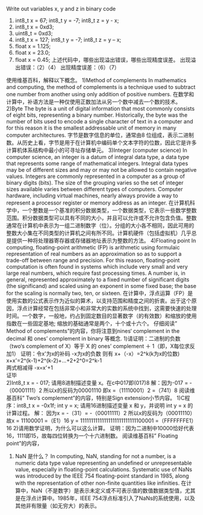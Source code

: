 Write out variables x, y and z in binary code
1) int8_t x = 67; int8_t y = -7; int8_t z = y - x;
2) int8_t x = 0xd3;
3) uint8_t = 0xd3;
4) int8_t x = 127; int8_t y = -7; int8_t z = y – x;
5) float x = 1.125;
6) float x = 23.0;
7) float x = 0.45;
上述代码中，哪些出现溢出错误，哪些出现精度误差。
出现溢出错误：（2）（4）
出现精度误差：（6）（7）


使用维基百科，解释以下概念。
1)Method of complements  In mathematics and computing, the method of complements is a technique used to subtract one number from another using only addition of positive numbers.  在数学和计算中，补语方法是一种仅使用正数加法从另一个数中减去一个数的技术。
2)Byte  The byte is a unit of digital information that most commonly consists of eight bits, representing a binary number. Historically, the byte was the number of bits used to encode a single character of text in a computer and for this reason it is the smallest addressable unit of memory in many computer architectures.  字节是数字信息的单位，通常由8 位组成，表示二进制数。从历史上看，字节是用于在计算机中编码单个文本字符的位数，因此它是许多计算机体系结构中最小的可寻址存储单元。
3)Integer (computer science)  In computer science, an integer is a datum of integral data type, a data type that represents some range of mathematical integers. Integral data types may be of different sizes and may or may not be allowed to contain negative values. Integers are commonly represented in a computer as a group of binary digits (bits). The size of the grouping varies so the set of integer sizes available varies between different types of computers. Computer hardware, including virtual machines, nearly always provide a way to represent a processor register or memory address as an integer.  在计算机科学中，一个整数是一个基准的积分数据类型，一个数据类型，它表示一些数学整数范围。积分数据类型可以具有不同的大小，并且可以允许或不允许包含负值。整数通常在计算机中表示为一组二进制数字（位）。分组的大小各不相同，因此可用的整数大小集在不同类型的计算机之间有所不同。计算机硬件（包括虚拟机）几乎总是提供一种将处理器寄存器或存储器地址表示为整数的方法。
4)Floating point  In computing, floating-point arithmetic (FP) is arithmetic using formulaic representation of real numbers as an approximation so as to support a trade-off between range and precision. For this reason, floating-point computation is often found in systems which include very small and very large real numbers, which require fast processing times. A number is, in general, represented approximately to a fixed number of significant digits (the significand) and scaled using an exponent in some fixed base; the base for the scaling is normally two, ten, or sixteen.  在计算中，浮点运算（FP）是使用实数的公式表示作为近似的算术，以支持范围和精度之间的折衷。出于这个原因，浮点计算经常在包括非常小和非常大的实数的系统中找到，这需要快速的处理时间。一个数字，一般地，约占到固定数目的显著数字（的有效数）和缩放的使用指数在一些固定基地; 缩放的基础通常是两个，十个或十六个。
仔细阅读” Method of complements”的内容，你将注意到nines‘ complement in
the decimal 和 ones’ complement in binary 等概念.
1)请证明：二进制的负数（two‘s complement of X）等于 X 的 ones’
complement ＋ 1（即，X每位求反加1）
证明：令x'为x的补码
     -x为x的负数  则有
     x+（-x）=2^k(k为x的位数)  
     x+x'=2^(k-1)+2^(k-2)+...+2+2^0=2^k-1  
     两式相减得
     -x=x'+1  
     证毕  
2)Int8_t x = - 017; 请用8进制描述变量 x。在c中017即(017)8 
解：因为-017 = - （00001111）2 
所以x的反码为00001110 
即x =（11110001）2 =（741）8
阅读维基百科” Two‘s complement”的内容，特别是Sign extension小节内容。
1)C程序：int8_t x = -0x1f; int y = x; 请用16进制描述变量 x 和 y，并说明 int
y = x 的计算过程。
解： 因为x = -（31）= -（00011111）2 
所以x的反码为（00011110）
故x = 11100001 =（E1）16 
y = 11111111111111111111111111100001 =（FFFFFFFE1）16
2)请用数学证明，为什么可以这么计算。
证明：因为二进制中10000恰好代表16，1111即15，故每四位转换为一个十六进制数。
阅读维基百科” Floating point”的内容，
1) NaN 是什么？
In computing, NaN, standing for not a number, is a numeric data type value representing an undefined or unrepresentable value, especially in floating-point calculations. Systematic use of NaNs was introduced by the IEEE 754 floating-point standard in 1985, along with the representation of other non-finite quantities like infinities.
在计算中，NaN（不是数字）是表示未定义或不可表示值的数值数据类型值，尤其是在浮点计算中。1985年，IEEE 754浮点标准引入了NaNs的系统使用，以及其他非有限量（如无穷大）的表示。
